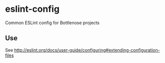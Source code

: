 # eslint-config
Common ESLint config for Bottlenose projects

## Use
See http://eslint.org/docs/user-guide/configuring#extending-configuration-files
